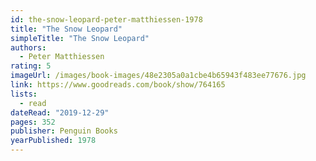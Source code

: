 ```yaml
---
id: the-snow-leopard-peter-matthiessen-1978
title: "The Snow Leopard"
simpleTitle: "The Snow Leopard"
authors:
  - Peter Matthiessen
rating: 5
imageUrl: /images/book-images/48e2305a0a1cbe4b65943f483ee77676.jpg
link: https://www.goodreads.com/book/show/764165
lists:
  - read
dateRead: "2019-12-29"
pages: 352
publisher: Penguin Books
yearPublished: 1978
---
```

